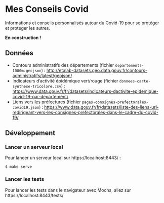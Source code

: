 # Mes Conseils Covid

Informations et conseils personnalisés autour du Covid-19 pour se protéger et protéger les autres.

**En construction !**

## Données

-   Contours administratifs des départements (fichier `departements-1000m.geojson`) : http://etalab-datasets.geo.data.gouv.fr/contours-administratifs/latest/geojson/
-   Indicateurs d’activité épidémique vert/rouge (fichier `donnees-carte-synthese-tricolore.csv`) : https://www.data.gouv.fr/fr/datasets/indicateurs-dactivite-epidemique-covid-19-par-departement/
-   Liens vers les préfectures (fichier `pages-consignes-prefectorales-covid19.json`) : https://www.data.gouv.fr/fr/datasets/liste-des-liens-url-redirigeant-vers-les-consignes-prefectorales-dans-le-cadre-du-covid-19/

## Développement

### Lancer un serveur local

Pour lancer un serveur local sur https://localhost:8443/ :

```
$ make serve
```

### Lancer les tests

Pour lancer les tests dans le navigateur avec Mocha, allez sur https://localhost:8443/tests/
